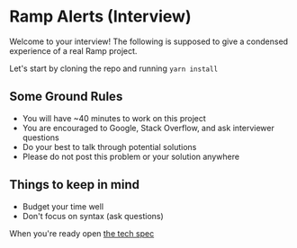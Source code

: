 # Ramp Alerts (Interview)

Welcome to your interview! The following is supposed to give a condensed experience of a real Ramp project.

Let's start by cloning the repo and running `yarn install`

## Some Ground Rules

- You will have ~40 minutes to work on this project
- You are encouraged to Google, Stack Overflow, and ask interviewer questions
- Do your best to talk through potential solutions
- Please do not post this problem or your solution anywhere

## Things to keep in mind

- Budget your time well
- Don't focus on syntax (ask questions)

When you're ready open [the tech spec](./SPEC.md)
